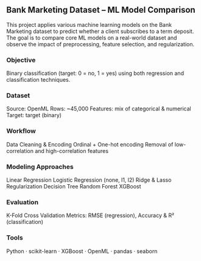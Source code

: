 ## Bank Marketing Dataset – ML Model Comparison
This project applies various machine learning models on the Bank Marketing dataset to predict whether a client subscribes to a term deposit. The goal is to compare core ML models on a real-world dataset and observe the impact of preprocessing, feature selection, and regularization.


### Objective
Binary classification (target: 0 = no, 1 = yes) using both regression and classification techniques.

### Dataset
Source: OpenML
Rows: ~45,000
Features: mix of categorical & numerical
Target: target (binary)

### Workflow
Data Cleaning & Encoding
Ordinal + One-hot encoding
Removal of low-correlation and high-correlation features

### Modeling Approaches

Linear Regression
Logistic Regression (none, l1, l2)
Ridge & Lasso Regularization
Decision Tree
Random Forest
XGBoost


### Evaluation

K-Fold Cross Validation
Metrics: RMSE (regression), Accuracy & R² (classification)

### Tools
Python · scikit-learn · XGBoost · OpenML · pandas · seaborn

